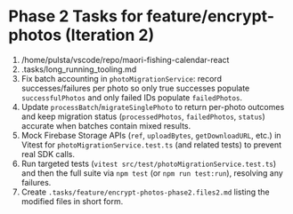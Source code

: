 # Phase 2 Tasks for feature/encrypt-photos (Iteration 2)

1. /home/pulsta/vscode/repo/maori-fishing-calendar-react
2. .tasks/long_running_tooling.md
3. Fix batch accounting in `photoMigrationService`: record successes/failures per photo so only true successes populate `successfulPhotos` and only failed IDs populate `failedPhotos`.
4. Update `processBatch`/`migrateSinglePhoto` to return per-photo outcomes and keep migration status (`processedPhotos`, `failedPhotos`, `status`) accurate when batches contain mixed results.
5. Mock Firebase Storage APIs (`ref`, `uploadBytes`, `getDownloadURL`, etc.) in Vitest for `photoMigrationService.test.ts` (and related tests) to prevent real SDK calls.
6. Run targeted tests (`vitest src/test/photoMigrationService.test.ts`) and then the full suite via `npm test` (or `npm run test:run`), resolving any failures.
7. Create `.tasks/feature/encrypt-photos-phase2.files2.md` listing the modified files in short form.
